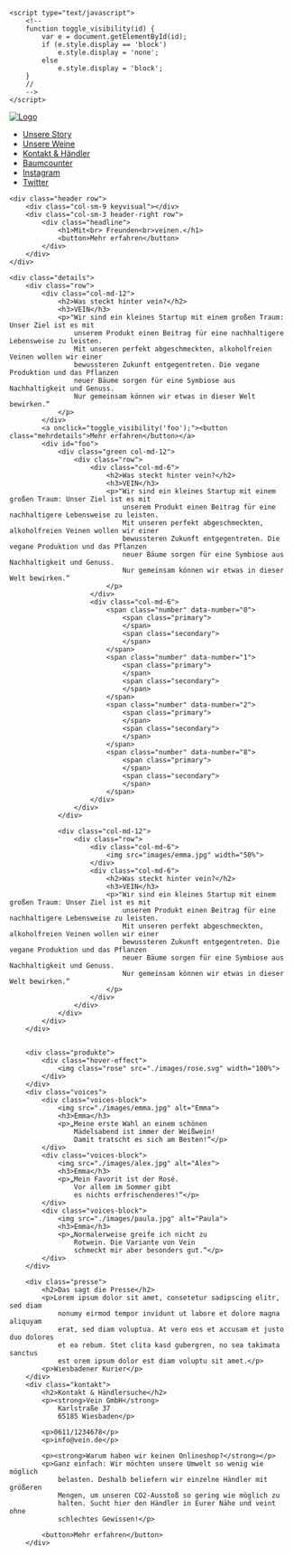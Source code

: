 <!DOCTYPE html>
<html lang="de">

<head>
    <title>vein</title>
    <link rel="stylesheet" href="css/style.css">
    <link rel="stylesheet" href="css/bootstrap.css">
    <script src="js/baumcounter.js"></script>
    <link rel="preconnect" href="https://fonts.gstatic.com">
    <link href="https://fonts.googleapis.com/css2?family=Cairo:wght@700&display=swap" rel="stylesheet">

    <script type="text/javascript">
        <!--
        function toggle_visibility(id) {
            var e = document.getElementById(id);
            if (e.style.display == 'block')
                e.style.display = 'none';
            else
                e.style.display = 'block';
        }
        //
        -->
    </script>
</head>

<body>
    <nav class="nav-logo">
        <a href="#"><img class="logo-nav" src="./images/logo.png" alt="Logo"></a>
        <ul>
            <li class="nav-punkte"><a href="#" class="active">Unsere Story</a></li>
            <li class="nav-punkte"><a href="#">Unsere Weine</a></li>
            <li class="nav-punkte"><a href="#">Kontakt & Händler</a></li>
            <li class="nav-punkte"><a href="#">Baumcounter</a></li>
            <li class="nav-punkte"><a href="#">Instagram</a></li>
            <li class="nav-punkte"><a href="#">Twitter</a></li>
        </ul>
    </nav>

    <div class="header row">
        <div class="col-sm-9 keyvisual"></div>
        <div class="col-sm-3 header-right row">
            <div class="headline">
                <h1>Mit<br> Freunden<br>veinen.</h1>
                <button>Mehr erfahren</button>
            </div>
        </div>
    </div>

    <div class="details">
        <div class="row">
            <div class="col-md-12">
                <h2>Was steckt hinter vein?</h2>
                <h3>VEIN</h3>
                <p>"Wir sind ein kleines Startup mit einem großen Traum: Unser Ziel ist es mit
                    unserem Produkt einen Beitrag für eine nachhaltigere Lebensweise zu leisten.
                    Mit unseren perfekt abgeschmeckten, alkoholfreien Veinen wollen wir einer
                    bewussteren Zukunft entgegentreten. Die vegane Produktion und das Pflanzen
                    neuer Bäume sorgen für eine Symbiose aus Nachhaltigkeit und Genuss.
                    Nur gemeinsam können wir etwas in dieser Welt bewirken.“
                </p>
            </div>
            <a onclick="toggle_visibility('foo');"><button class="mehrdetails">Mehr erfahren</button></a>
            <div id="foo">
                <div class="green col-md-12">
                    <div class="row">
                        <div class="col-md-6">
                            <h2>Was steckt hinter vein?</h2>
                            <h3>VEIN</h3>
                            <p>"Wir sind ein kleines Startup mit einem großen Traum: Unser Ziel ist es mit
                                unserem Produkt einen Beitrag für eine nachhaltigere Lebensweise zu leisten.
                                Mit unseren perfekt abgeschmeckten, alkoholfreien Veinen wollen wir einer
                                bewussteren Zukunft entgegentreten. Die vegane Produktion und das Pflanzen
                                neuer Bäume sorgen für eine Symbiose aus Nachhaltigkeit und Genuss.
                                Nur gemeinsam können wir etwas in dieser Welt bewirken.“
                            </p>
                        </div>
                        <div class="col-md-6">
                            <span class="number" data-number="0">
                                <span class="primary">
                                </span>
                                <span class="secondary">
                                </span>
                            </span>
                            <span class="number" data-number="1">
                                <span class="primary">
                                </span>
                                <span class="secondary">
                                </span>
                            </span>
                            <span class="number" data-number="2">
                                <span class="primary">
                                </span>
                                <span class="secondary">
                                </span>
                            </span>
                            <span class="number" data-number="8">
                                <span class="primary">
                                </span>
                                <span class="secondary">
                                </span>
                            </span>
                        </div>
                    </div>
                </div>

                <div class="col-md-12">
                    <div class="row">
                        <div class="col-md-6">
                            <img src="images/emma.jpg" width="50%">
                        </div>
                        <div class="col-md-6">
                            <h2>Was steckt hinter vein?</h2>
                            <h3>VEIN</h3>
                            <p>"Wir sind ein kleines Startup mit einem großen Traum: Unser Ziel ist es mit
                                unserem Produkt einen Beitrag für eine nachhaltigere Lebensweise zu leisten.
                                Mit unseren perfekt abgeschmeckten, alkoholfreien Veinen wollen wir einer
                                bewussteren Zukunft entgegentreten. Die vegane Produktion und das Pflanzen
                                neuer Bäume sorgen für eine Symbiose aus Nachhaltigkeit und Genuss.
                                Nur gemeinsam können wir etwas in dieser Welt bewirken.“
                            </p>
                        </div>
                    </div>
                </div>
            </div>
        </div>


        <div class="produkte">
            <div class="hover-effect">
                <img class="rose" src="./images/rose.svg" width="100%">
            </div>
        </div>
        <div class="voices">
            <div class="voices-block">
                <img src="./images/emma.jpg" alt="Emma">
                <h3>Emma</h3>
                <p>„Meine erste Wahl an einem schönen
                    Mädelsabend ist immer der Weißwein!
                    Damit tratscht es sich am Besten!“</p>
            </div>
            <div class="voices-block">
                <img src="./images/alex.jpg" alt="Alex">
                <h3>Emma</h3>
                <p>„Mein Favorit ist der Rosé.
                    Vor allem im Sommer gibt
                    es nichts erfrischenderes!“</p>
            </div>
            <div class="voices-block">
                <img src="./images/paula.jpg" alt="Paula">
                <h3>Emma</h3>
                <p>„Normalerweise greife ich nicht zu
                    Rotwein. Die Variante von Vein
                    schmeckt mir aber besonders gut.“</p>
            </div>
        </div>

        <div class="presse">
            <h2>Das sagt die Presse</h2>
            <p>Lorem ipsum dolor sit amet, consetetur sadipscing elitr, sed diam
                nonumy eirmod tempor invidunt ut labore et dolore magna aliquyam
                erat, sed diam voluptua. At vero eos et accusam et justo duo dolores
                et ea rebum. Stet clita kasd gubergren, no sea takimata sanctus
                est orem ipsum dolor est diam voluptu sit amet.</p>
            <p>Wiesbadener Kurier</p>
        </div>
        <div class="kontakt">
            <h2>Kontakt & Händlersuche</h2>
            <p><strong>Vein GmbH</strong>
                Karlstraße 37
                65185 Wiesbaden</p>

            <p>0611/1234678</p>
            <p>info@vein.de</p>

            <p><strong>Warum haben wir keinen Onlineshop?</strong></p>
            <p>Ganz einfach: Wir möchten unsere Umwelt so wenig wie möglich
                belasten. Deshalb beliefern wir einzelne Händler mit größeren
                Mengen, um unseren CO2-Ausstoß so gering wie möglich zu
                halten. Sucht hier den Händler in Eurer Nähe und veint ohne
                schlechtes Gewissen!</p>

            <button>Mehr erfahren</button>
        </div>



</body>

</html>
